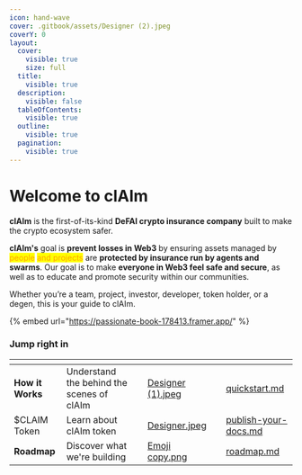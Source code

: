 ```yaml
---
icon: hand-wave
cover: .gitbook/assets/Designer (2).jpeg
coverY: 0
layout:
  cover:
    visible: true
    size: full
  title:
    visible: true
  description:
    visible: false
  tableOfContents:
    visible: true
  outline:
    visible: true
  pagination:
    visible: true
---
```


# Welcome to clAIm

**clAIm** is the first-of-its-kind **DeFAI crypto insurance company** built to make the crypto ecosystem safer.

**clAIm's** goal is **prevent losses in Web3** by ensuring assets managed by <mark style="color:orange;">people</mark> <mark style="color:orange;">and projects</mark> are **protected by insurance run by agents and swarms**. Our goal is to make **everyone in Web3 feel safe and secure**, as well as to educate and promote security within our communities.

Whether you’re a team, project, investor, developer, token holder, or a degen, this is your guide to clAIm.



{% embed url="https://passionate-book-178413.framer.app/" %}

### Jump right in

<table data-view="cards"><thead><tr><th></th><th></th><th data-type="content-ref"></th><th data-hidden data-card-cover data-type="files"></th><th data-hidden></th><th data-hidden data-card-target data-type="content-ref"></th></tr></thead><tbody><tr><td><strong>How it Works</strong></td><td>Understand the behind the scenes of clAIm</td><td></td><td><a href=".gitbook/assets/Designer (1).jpeg">Designer (1).jpeg</a></td><td></td><td><a href="main/quickstart.md">quickstart.md</a></td></tr><tr><td>$CLAIM Token</td><td>Learn about clAIm token</td><td></td><td><a href=".gitbook/assets/Designer.jpeg">Designer.jpeg</a></td><td></td><td><a href="main/publish-your-docs.md">publish-your-docs.md</a></td></tr><tr><td><strong>Roadmap</strong></td><td>Discover what we're building</td><td></td><td><a href=".gitbook/assets/Emoji copy.png">Emoji copy.png</a></td><td></td><td><a href="main/roadmap.md">roadmap.md</a></td></tr></tbody></table>
